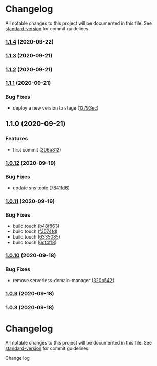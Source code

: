 # Changelog

All notable changes to this project will be documented in this file. See [standard-version](https://github.com/conventional-changelog/standard-version) for commit guidelines.

### [1.1.4](https://github.com/loganH/serverless_githubaction/compare/v1.1.3...v1.1.4) (2020-09-22)

### [1.1.3](https://github.com/loganH/serverless_githubaction/compare/v1.1.2...v1.1.3) (2020-09-21)

### [1.1.2](https://github.com/loganH/serverless_githubaction/compare/v1.1.1...v1.1.2) (2020-09-21)

### [1.1.1](https://github.com/loganH/serverless_githubaction/compare/v1.1.0...v1.1.1) (2020-09-21)


### Bug Fixes

* deploy a new version to stage ([12793ec](https://github.com/loganH/serverless_githubaction/commit/12793ec41560054211cf4ee613e14dbaace2fa1a))

## 1.1.0 (2020-09-21)


### Features

* first commit ([306b812](https://github.com/loganH/serverless_githubaction/commit/306b812e8232e50cbcc9a65869d04e7b6a67686c))

### [1.0.12](https://github.com/loganH/serverless_githubaction/compare/v1.0.11...v1.0.12) (2020-09-19)


### Bug Fixes

* update sns topic ([7841fd6](https://github.com/loganH/serverless_githubaction/commit/7841fd696230d6b78af337c7cb511041c67fc0ca))

### [1.0.11](https://github.com/loganH/serverless_githubaction/compare/v1.0.10...v1.0.11) (2020-09-19)


### Bug Fixes

* build touch ([b48f863](https://github.com/loganH/serverless_githubaction/commit/b48f863cd2ed2460190ccd43bdb4a65acae399f6))
* build touch ([f3574fd](https://github.com/loganH/serverless_githubaction/commit/f3574fd855fd9f330cb338a5447766c87e3fc2fd))
* build touch ([6335085](https://github.com/loganH/serverless_githubaction/commit/63350852480b81e62fd9bc024ddf9d1732d12f53))
* build touch ([6cf4ff8](https://github.com/loganH/serverless_githubaction/commit/6cf4ff873c40f1f36333bd85f886e5c100d55aaa))

### [1.0.10](https://github.com/loganH/serverless_githubaction/compare/v1.0.9...v1.0.10) (2020-09-18)


### Bug Fixes

* remove serverless-domain-manager ([320b542](https://github.com/loganH/serverless_githubaction/commit/320b542053d0d07a4f04a034eea98ef2e379b932))

### [1.0.9](https://github.com/loganH/serverless_githubaction/compare/v1.0.8...v1.0.9) (2020-09-18)

### 1.0.8 (2020-09-18)

# Changelog

All notable changes to this project will be documented in this file. See [standard-version](https://github.com/conventional-changelog/standard-version) for commit guidelines.

Change log
